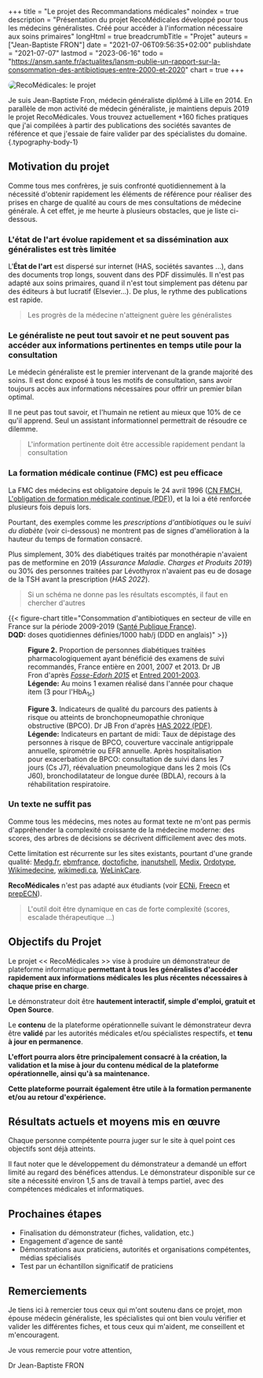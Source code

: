 +++
title = "Le projet des Recommandations médicales"
noindex = true
description = "Présentation du projet RecoMédicales développé pour tous les médecins généralistes. Créé pour accéder à l'information nécessaire aux soins primaires"
longHtml = true
breadcrumbTitle = "Projet"
auteurs = ["Jean-Baptiste FRON"]
date = "2021-07-06T09:56:35+02:00"
publishdate = "2021-07-07"
lastmod = "2023-06-16"
todo = "https://ansm.sante.fr/actualites/lansm-publie-un-rapport-sur-la-consommation-des-antibiotiques-entre-2000-et-2020"
chart = true
+++

<img class="figure-img img-fluid mb-5" src="/images/icons/projet.svg" loading="eager" decoding="async" importance="high" fetchpriority="high" alt="RecoMédicales: le projet" style="border-radius:24px">

Je suis Jean-Baptiste Fron, médecin généraliste diplômé à Lille en 2014. En parallèle de mon activité de médecin généraliste, je maintiens depuis 2019 le projet RecoMédicales. Vous trouvez actuellement +160 fiches pratiques que j'ai compilées à partir des publications des sociétés savantes de référence et que j'essaie de faire valider par des spécialistes du domaine.
{.typography-body-1}

## Motivation du projet

Comme tous mes confrères, je suis confronté quotidiennement à la nécessité d'obtenir rapidement les éléments de référence pour réaliser des prises en charge de qualité au cours de mes consultations de médecine générale. À cet effet, je me heurte à plusieurs obstacles, que je liste ci-dessous.

### L'état de l'art évolue rapidement et sa dissémination aux généralistes est très limitée

L'**État de l'art** est dispersé sur internet (HAS, sociétés savantes ...), dans des documents trop longs, souvent dans des PDF dissimulés. Il n'est pas adapté aux soins primaires, quand il n'est tout simplement pas détenu par des éditeurs à but lucratif (Elsevier...). De plus, le rythme des publications est rapide.

> Les progrès de la médecine n'atteignent guère les généralistes

### Le généraliste ne peut tout savoir et ne peut souvent pas accéder aux informations pertinentes en temps utile pour la consultation

Le médecin généraliste est le premier intervenant de la grande majorité des soins. Il est donc exposé à tous les motifs de consultation, sans avoir toujours accès aux informations nécessaires pour offrir un premier bilan optimal.

Il ne peut pas tout savoir, et l'humain ne retient au mieux que 10% de ce qu'il apprend. Seul un assistant informationnel permettrait de résoudre ce dilemme.

> L'information pertinente doit être accessible rapidement pendant la consultation

### La formation médicale continue (FMC) est peu efficace

La FMC des médecins est obligatoire depuis le 24 avril 1996 ([CN FMCH. L'obligation de formation médicale continue (PDF)](https://solidarites-sante.gouv.fr/IMG/pdf/diapos_fmcph.pdf)), et la loi a été renforcée plusieurs fois depuis lors.

Pourtant, des exemples comme les *prescriptions d'antibiotiques* ou le *suivi du diabète* (voir ci-dessous) ne montrent pas de signes d'amélioration à la hauteur du temps de formation consacré.

Plus simplement, 30% des diabétiques traités par monothérapie n'avaient pas de metformine en 2019 (*Assurance Maladie. Charges et Produits 2019*) ou 30% des personnes traitées par Lévothyrox n'avaient pas eu de dosage de la TSH avant la prescription (*HAS 2022*).

> Si un schéma ne donne pas les résultats escomptés, il faut en chercher d'autres

{{< figure-chart title="Consommation d'antibiotiques en secteur de ville en France sur la période 2009-2019 (<a href='https://www.santepubliquefrance.fr/maladies-et-traumatismes/infections-associees-aux-soins-et-resistance-aux-antibiotiques/resistance-aux-antibiotiques/documents/rapport-synthese/la-consommation-d-antibiotiques-en-secteur-de-ville-en-france-2009-2019.-synthese-preliminaire-des-indicateurs-disponibles-sous-geodes' rel='external nofollow noopener'>Santé Publique France</a>).<br><b>DQD:</b> doses quotidiennes définies/1000 hab/j (DDD en anglais)" >}}

<script>
const chartOptions = {
  series: [{
    name: "DQD",
    data: [[2009, 23.3], [2010, 23.4], [2011, 24], [2012, 24.2], [2013, 24], [2014, 23.1], [2015, 23.8], [2016, 24.1], [2017, 23], [2018, 22.8], [2019, 22.2]]
  }],
  chart: {
    height: 192,
    type: 'line',
  },
  stroke: { colors: ['#4150f5'], curve: 'smooth', width: 4 },
  title: { text: 'Consommation en ville de tous les antibiotiques à usage systémique' },
  yaxis: { decimalsInFloat: 1, min: 0 }
}
</script>
<figure class="figure-chart">
  <div id="chart2"></div>
  <figcaption><b>Figure 2.</b> Proportion de personnes diabétiques traitées pharmacologiquement ayant bénéficié des examens de suivi recommandés, France entière en 2001, 2007 et 2013. Dr JB Fron d'après <em><a href="https://www.santepubliquefrance.fr/maladies-et-traumatismes/diabete/documents/article/suivi-des-examens-recommandes-dans-la-surveillance-du-diabete-en-france-en-2013" rel="external nofollow noopener">Fosse-Edorh 2015</a></em> et <a href="https://www.santepubliquefrance.fr/maladies-et-traumatismes/diabete/articles/etude-entred-2001-2003" rel="external nofollow noopener">Entred 2001-2003</a>.<br>
  <b>Légende:</b> Au moins 1 examen réalisé dans l'année pour chaque item (3 pour l'HbA<sub>1c</sub>)</figcaption>
</figure>
<script>
const chartOptions2 = {
  series: [{
    name: '2001',
    data: [30, 32, 43, 30, 72, 16, 66]
  }, {
    name: '2007',
    data: [35, 33, 62, 38, 80, 26, 71]
  }, {
    name: '2013',
    data: [35, 36, 62, 50, 84, 30, 74]
  }],
  theme: { monochrome: { enabled: true }},
  fill: { opacity: 0.6 },
  markers: { size: 2, hover: {
        size: 5
      } },
  chart: { height: 480, type: 'radar' },
  title: { text: 'Diabétiques ayant bénéficié des examens recommandés' },
  xaxis: {
    categories: ['Cs cardiologique ou ECG', 'Cs dentaire', 'Cs ophtalmo/2 ans', '3 HbA1c', 'Créatininémie', 'Microalbuminurie', 'Bilan lipidique'],
    labels: {
      style: { colors: ['#757575', '#757575', '#757575', '#757575', '#757575', '#757575', '#757575'] }
    }
  }
}
</script>
<figure class="figure-chart">
  <div id="chart3"></div>
  <figcaption><b>Figure 3.</b> Indicateurs de qualité du parcours des patients à risque ou atteints de bronchopneumopathie chronique obstructive (BPCO). Dr JB Fron d'après <a href="https://www.has-sante.fr/upload/docs/application/pdf/2022-04/iqss_2022_-_indicateurs_bpco_developpement-_synthese_mars_2022.pdf" rel="external nofollow noopener">HAS 2022 (PDF)</a>.<br>
  <b>Légende:</b> Indicateurs en partant de midi: Taux de dépistage des personnes à risque de BPCO, couverture vaccinale antigrippale annuelle, spirométrie ou EFR annuelle. Après hospitalisation pour exacerbation de BPCO: consultation de suivi dans les 7 jours (Cs J7), réévaluation pneumologique dans les 2 mois (Cs J60), bronchodilatateur de longue durée (BDLA), recours à la réhabilitation respiratoire.</figcaption>
</figure>
<script>
const chartOptions3 = {
  series: [{
    name: '2022',
    data: [21.3, 52.7, 34.2, 41.9, 30.9, 74, 31.1]
  }],
  theme: { monochrome: { enabled: true }},
  fill: { opacity: 0.6 },
  markers: { size: 2, hover: {
        size: 5
      } },
  chart: { height: 360, type: 'radar' },
  title: { text: 'Parcours de soins de la BPCO' },
  xaxis: {
    categories: ['Dépistage', 'Vaccin grippe', 'Spirométrie', 'Cs J7', 'Cs J60', 'BDLA', 'Réhabilitation'],
    labels: {
      style: { colors: ['#757575', '#757575', '#757575', '#757575', '#757575', '#757575', '#757575'] }
    }
  }
}
</script>

### Un texte ne suffit pas

Comme tous les médecins, mes notes au format texte ne m'ont pas permis d'appréhender la complexité croissante de la médecine moderne: des scores, des arbres de décisions se décrivent difficilement avec des mots.

Cette limitation est récurrente sur les sites existants, pourtant d'une grande qualité: [Medg.fr](https://www.medg.fr/), [ebmfrance](https://www.ebmfrance.net), [doctofiche](https://doctofiche.fr), [inanutshell](https://www.inanutshell.ch/fr/), [Medix](http://www.medix.free.fr), [Ordotype](https://www.ordotype.fr), [Wikimedecine](https://www.wikimedecine.fr/Accueil), [wikimedi.ca](https://wikimedi.ca/wiki/Accueil), [WeLinkCare](https://www.welinkcare.com).

**RecoMédicales** n'est pas adapté aux étudiants (voir [ECNi](https://www.ecni.fr), [Freecn](https://www.freecn.io) et [prepECN](https://prepecn.com)).

> L'outil doit être dynamique en cas de forte complexité (scores, escalade thérapeutique ...)

## Objectifs du Projet

Le projet << RecoMédicales >> vise à produire un démonstrateur de plateforme informatique **permettant à tous les généralistes d'accéder rapidement aux informations médicales les plus récentes nécessaires à chaque prise en charge**.

Le démonstrateur doit être **hautement interactif, simple d'emploi, gratuit et Open Source**.

Le **contenu** de la plateforme opérationnelle suivant le démonstrateur devra être **validé** par les autorités médicales et/ou spécialistes respectifs, et **tenu à jour en permanence**.

**L'effort pourra alors être principalement consacré à la création, la validation et la mise à jour du contenu médical de la plateforme opérationnelle, ainsi qu'à sa maintenance.**

**Cette plateforme pourrait également être utile à la formation permanente et/ou au retour d'expérience.**

## Résultats actuels et moyens mis en œuvre

Chaque personne compétente pourra juger sur le site à quel point ces objectifs sont déjà atteints.

Il faut noter que le développement du démonstrateur a demandé un effort limité au regard des bénéfices attendus. Le démonstrateur disponible sur ce site a nécessité environ 1,5 ans de travail à temps partiel, avec des compétences médicales et informatiques.

## Prochaines étapes

- Finalisation du démonstrateur (fiches, validation, etc.)
- Engagement d'agence de santé
- Démonstrations aux praticiens, autorités et organisations compétentes, médias spécialisés
- Test par un échantillon significatif de praticiens

## Remerciements

Je tiens ici à remercier tous ceux qui m'ont soutenu dans ce projet, mon épouse médecin généraliste, les spécialistes qui ont bien voulu vérifier et valider les différentes fiches, et tous ceux qui m'aident, me conseillent et m'encouragent.

Je vous remercie pour votre attention,

Dr Jean-Baptiste FRON
